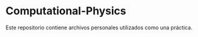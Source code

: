 # Computational-Physics
Este repositorio contiene archivos personales utilizados como una práctica.
